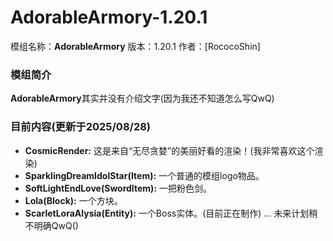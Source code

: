 # AdorableArmory-1.20.1
模组名称：**AdorableArmory**
版本：1.20.1
作者：[RococoShin]

### 模组简介
**AdorableArmory**其实并没有介绍文字(因为我还不知道怎么写QwQ)

### 目前内容(更新于2025/08/28)
* **CosmicRender:** 这是来自“无尽贪婪”的美丽好看的渲染！(我非常喜欢这个渲染)
* **SparklingDreamIdolStar(Item):** 一个普通的模组logo物品。
* **SoftLightEndLove(SwordItem):** 一把粉色剑。
* **Lola(Block):** 一个方块。
* **ScarletLoraAlysia(Entity):** 一个Boss实体。(目前正在制作)
... 未来计划稍不明确QwQ()

